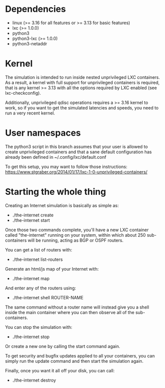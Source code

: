 # Dependencies
 * linux (>= 3.16 for all features or >= 3.13 for basic features)
 * lxc (>= 1.0.0)
 * python3
 * python3-lxc (>= 1.0.0)
 * python3-netaddr

# Kernel
The simulation is intended to run inside nested unprivileged LXC
containers. As a result, a kernel with full support for unprivileged
containers is required, that is any kernel >= 3.13 with all the options
required by LXC enabled (see lxc-checkconfig).

Additionally, unprivileged qdisc operations requires a >= 3.16 kernel to
work, so if you want to get the simulated latencies and speeds, you need
to run a very recent kernel.

# User namespaces
The python3 script in this branch assumes that your user is allowed to
create unprivileged containers and that a sane default configuration has
already been defined in ~/.config/lxc/default.conf

To get this setup, you may want to follow those instructions:
https://www.stgraber.org/2014/01/17/lxc-1-0-unprivileged-containers/

# Starting the whole thing
Creating an Internet simulation is basically as simple as:
 - ./the-internet create
 - ./the-internet start

Once those two commands complete, you'll have a new LXC container called
"the-internet" running on your system, within which about 250
sub-containers will be running, acting as BGP or OSPF routers.

You can get a list of routers with:
 - ./the-internet list-routers

Generate an html/js map of your Internet with:
 - ./the-internet map

And enter any of the routers using:
 - ./the-internet shell ROUTER-NAME

The same command without a router name will instead give you a shell
inside the main container where you can then observe all of the
sub-containers.

You can stop the simulation with:
 - ./the-internet stop

Or create a new one by calling the start command again.

To get security and bugfix updates applied to all your containers, you
can simply run the update command and then start the simulation again.

Finally, once you want it all off your disk, you can call:
 - ./the-internet destroy
